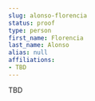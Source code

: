 ```yaml
---
slug: alonso-florencia
status: proof
type: person
first_name: Florencia
last_name: Alonso
alias: null
affiliations:
- TBD
---
```


TBD

